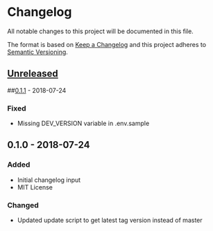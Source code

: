 # Changelog
All notable changes to this project will be documented in this file.

The format is based on [Keep a Changelog](http://keepachangelog.com/en/1.0.0/)
and this project adheres to [Semantic Versioning](http://semver.org/spec/v2.0.0.html).

## [Unreleased]

##[0.1.1] - 2018-07-24
### Fixed
- Missing DEV_VERSION variable in .env.sample

## 0.1.0 - 2018-07-24
### Added
- Initial changelog input
- MIT License
### Changed
- Updated update script to get latest tag version instead of master


[Unreleased]: https://github.com//brandography/wp-dev/compare/0.1.1...HEAD
[0.1.1]: https://github.com//brandography/wp-dev/compare/0.1.0...0.1.1